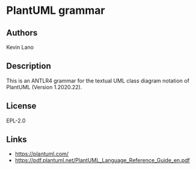 # PlantUML grammar

## Authors

Kevin Lano

## Description

This is an ANTLR4 grammar for the textual UML class diagram notation of PlantUML
(Version 1.2020.22).

## License

EPL-2.0

## Links

* https://plantuml.com/
* https://pdf.plantuml.net/PlantUML_Language_Reference_Guide_en.pdf


